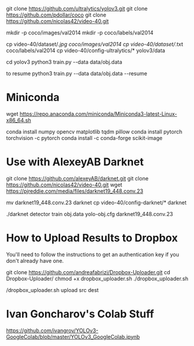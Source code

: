 git clone https://github.com/ultralytics/yolov3.git
git clone https://github.com/pdollar/coco
git clone https://github.com/nicolas42/video-40.git

mkdir -p coco/images/val2014
mkdir -p coco/labels/val2014

cp video-40/dataset/*.jpg coco/images/val2014
cp video-40/dataset/*.txt coco/labels/val2014
cp video-40/config-ultralytics/* yolov3/data

cd yolov3
python3 train.py --data data/obj.data

to resume
python3 train.py --data data/obj.data --resume


# Miniconda
wget https://repo.anaconda.com/miniconda/Miniconda3-latest-Linux-x86_64.sh

conda install numpy opencv matplotlib tqdm pillow
conda install pytorch torchvision -c pytorch
conda install -c conda-forge scikit-image



# Use with AlexeyAB Darknet

git clone https://github.com/alexeyAB/darknet.git
git clone https://github.com/nicolas42/video-40.git
wget https://pjreddie.com/media/files/darknet19_448.conv.23

mv darknet19_448.conv.23 darknet
cp video-40/config-darknet/* darknet

./darknet detector train obj.data yolo-obj.cfg darknet19_448.conv.23




# How to Upload Results to Dropbox
You'll need to follow the instructions to get an authentication key if you don't already have one.

git clone https://github.com/andreafabrizi/Dropbox-Uploader.git
cd Dropbox-Uploader/
chmod +x dropbox_uploader.sh
./dropbox_uploader.sh
<need dropbox authentication key>

/dropbox_uploader.sh upload src dest



# Ivan Goncharov's Colab Stuff
https://github.com/ivangrov/YOLOv3-GoogleColab/blob/master/YOLOv3_GoogleColab.ipynb


